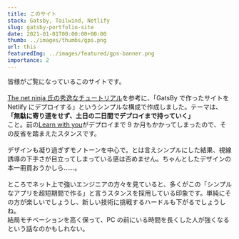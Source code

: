 ```yaml
---
title: このサイト
stack: Gatsby, Tailwind, Netlify
slug: gatsby-portfolio-site
date: 2021-01-01T00:00:00+00:00
thumb: ../images/thumbs/gps.png
url: this
featuredImg: ../images/featured/gps-banner.png
importance: 2
---
```


皆様がご覧になっているこのサイトです。<br><br>
[The net ninja 氏の秀逸なチュートリアル](https://netninja.dev/p/learn-gatsby)を参考に、「GatsBy で作ったサイトを Netlify にデプロイする」というシンプルな構成で作成しました。テーマは、<br>
**「無駄に寄り道をせず、土日の二日間でデプロイまで持っていく」**<br>
こと。前の[Learn with you](/projects/learn-with-you)がデプロイまで 9 か月もかかってしまったので、その反省を踏まえたスタンスです。<br><br>
デザインも凝り過ぎずモノトーンを中心で。とは言えシンプルにした結果、視線誘導の下手さが目立ってしまっている感は否めません。ちゃんとしたデザインの本一冊買おうかしら……。<br><br>
ところでネット上で強いエンジニアの方々を見ていると、多くがこの「シンプルなアプリを超短期間で作る」と言うスタンスを採用している印象です。単純にその方が楽しいでしょうし、新しい技術に挑戦するハードルも下がるでしょうしね。<br>
結局モチベーションを高く保って、PC の前にいる時間を長くした人が強くなるという話なのかもしれない。
